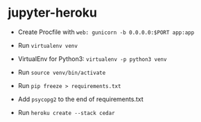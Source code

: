# jupyter-heroku

* Create Procfile with `web: gunicorn -b 0.0.0.0:$PORT app:app`
* Run `virtualenv venv`
* VirtualEnv for Python3: `virtualenv -p python3 venv`
* Run `source venv/bin/activate`

* Run `pip freeze > requirements.txt`
* Add `psycopg2` to the end of requirements.txt
* Run `heroku create --stack cedar`

